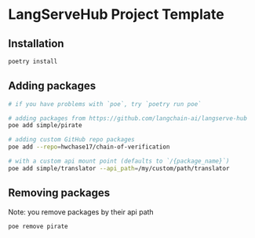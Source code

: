 # LangServeHub Project Template

## Installation
```bash
poetry install
```

## Adding packages
```bash
# if you have problems with `poe`, try `poetry run poe`

# adding packages from https://github.com/langchain-ai/langserve-hub
poe add simple/pirate

# adding custom GitHub repo packages
poe add --repo=hwchase17/chain-of-verification

# with a custom api mount point (defaults to `/{package_name}`)
poe add simple/translator --api_path=/my/custom/path/translator
```

## Removing packages

Note: you remove packages by their api path
```bash
poe remove pirate
```